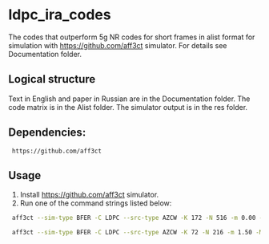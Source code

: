 # ldpc_ira_codes

The codes that outperform 5g NR codes for short frames in alist format for simulation with https://github.com/aff3ct simulator.
For details see Documentation folder.

## Logical structure
 Text in English and paper in Russian are in the Documentation folder.
 The code matrix is in the Alist folder.
 The simulator output is in the res folder.

## Dependencies: 

	 https://github.com/aff3ct
	 
## Usage

 1. Install  https://github.com/aff3ct simulator.
 2. Run one of the command strings listed below:
 
```bash
 aff3ct --sim-type BFER -C LDPC --src-type AZCW -K 172 -N 516 -m 0.00 -M 3.51 -s 0.5 -e 30 --dec-implem SPA -i 50 --dec-h-path ../path/to/dat172.alist > K172N516.txt
```

```bash
 aff3ct --sim-type BFER -C LDPC --src-type AZCW -K 72 -N 216 -m 1.50 -M 5.51 -s 0.5 -e 30 --dec-implem SPA -i 50 --dec-h-path ../conf/dec/LDPC/dat72.alist > K72N216.txt
```